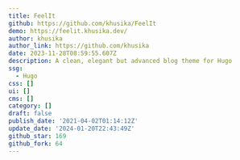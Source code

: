 ```yaml
---
title: FeelIt
github: https://github.com/khusika/FeelIt
demo: https://feelit.khusika.dev/
author: khusika
author_link: https://github.com/khusika
date: 2023-11-28T08:59:55.607Z
description: A clean, elegant but advanced blog theme for Hugo
ssg:
  - Hugo
css: []
ui: []
cms: []
category: []
draft: false
publish_date: '2021-04-02T01:14:12Z'
update_date: '2024-01-20T22:43:49Z'
github_star: 169
github_fork: 64
---
```

